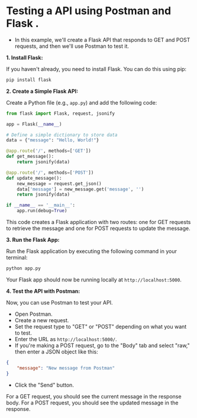 # Testing a API using Postman and Flask . 
* In this example, we'll create a Flask API that responds to GET and POST requests, and then we'll use Postman to test it.

**1. Install Flask:**

If you haven't already, you need to install Flask. You can do this using pip:

```bash
pip install flask
```

**2. Create a Simple Flask API:**

Create a Python file (e.g., `app.py`) and add the following code:

```python
from flask import Flask, request, jsonify

app = Flask(__name__)

# Define a simple dictionary to store data
data = {"message": "Hello, World!"}

@app.route('/', methods=['GET'])
def get_message():
    return jsonify(data)

@app.route('/', methods=['POST'])
def update_message():
    new_message = request.get_json()
    data['message'] = new_message.get('message', '')
    return jsonify(data)

if __name__ == '__main__':
    app.run(debug=True)
```

This code creates a Flask application with two routes: one for GET requests to retrieve the message and one for POST requests to update the message.

**3. Run the Flask App:**

Run the Flask application by executing the following command in your terminal:

```bash
python app.py
```

Your Flask app should now be running locally at `http://localhost:5000`.

**4. Test the API with Postman:**

Now, you can use Postman to test your API.

- Open Postman.
- Create a new request.
- Set the request type to "GET" or "POST" depending on what you want to test.
- Enter the URL as `http://localhost:5000/`.
- If you're making a POST request, go to the "Body" tab and select "raw," then enter a JSON object like this:

```json
{
    "message": "New message from Postman"
}
```

- Click the "Send" button.

For a GET request, you should see the current message in the response body. For a POST request, you should see the updated message in the response.